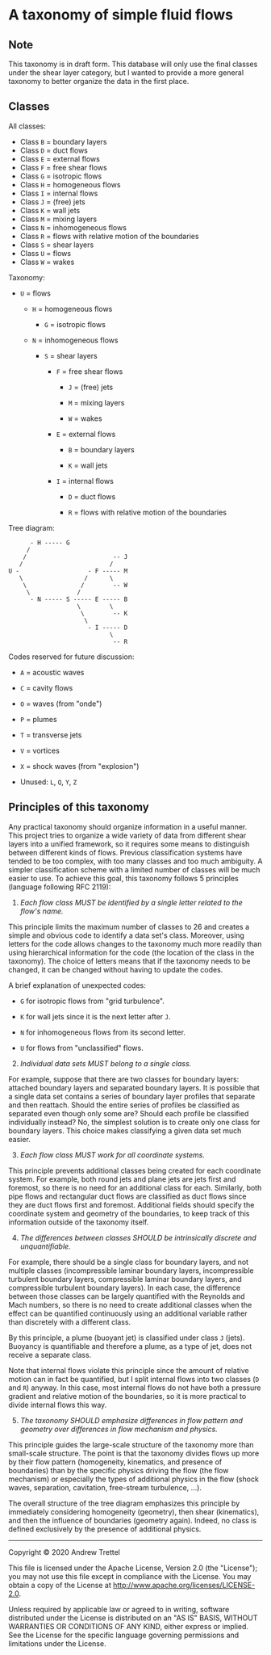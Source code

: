 A taxonomy of simple fluid flows
================================


Note
----

This taxonomy is in draft form.  This database will only use the final classes
under the shear layer category, but I wanted to provide a more general taxonomy
to better organize the data in the first place.


Classes
-------

All classes:

- Class `B` = boundary layers
- Class `D` = duct flows
- Class `E` = external flows
- Class `F` = free shear flows
- Class `G` = isotropic flows
- Class `H` = homogeneous flows
- Class `I` = internal flows
- Class `J` = (free) jets
- Class `K` = wall jets
- Class `M` = mixing layers
- Class `N` = inhomogeneous flows
- Class `R` = flows with relative motion of the boundaries
- Class `S` = shear layers
- Class `U` = flows
- Class `W` = wakes

Taxonomy:

- `U` = flows

    - `H` = homogeneous flows

        - `G` = isotropic flows

    - `N` = inhomogeneous flows

        - `S` = shear layers

            - `F` = free shear flows

                - `J` = (free) jets

                - `M` = mixing layers

                - `W` = wakes

            - `E` = external flows

                - `B` = boundary layers

                - `K` = wall jets

            - `I` = internal flows

                - `D` = duct flows

                - `R` = flows with relative motion of the boundaries

Tree diagram:

          - H ----- G
         /
        /                        -- J
       /                        /
    U -                   - F ----- M
       \                 /      \
        \               /        -- W
         \             /
          - N ----- S ----- E ----- B
                       \        \
                        \        -- K
                         \
                          - I ----- D
                                \
                                 -- R

Codes reserved for future discussion:

- `A` = acoustic waves

- `C` = cavity flows

- `O` = waves (from "onde")

- `P` = plumes

- `T` = transverse jets

- `V` = vortices

- `X` = shock waves (from "explosion")

- Unused: `L`, `Q`, `Y`, `Z`


Principles of this taxonomy
---------------------------

Any practical taxonomy should organize information in a useful manner.  This
project tries to organize a wide variety of data from different shear layers
into a unified framework, so it requires some means to distinguish between
different kinds of flows.  Previous classification systems have tended to be
too complex, with too many classes and too much ambiguity.  A simpler
classification scheme with a limited number of classes will be much easier to
use.  To achieve this goal, this taxonomy follows 5 principles (language
following RFC 2119):

1. *Each flow class MUST be identified by a single letter related to the flow's
name.*

This principle limits the maximum number of classes to 26 and creates a simple
and obvious code to identify a data set's class.  Moreover, using letters for
the code allows changes to the taxonomy much more readily than using
hierarchical information for the code (the location of the class in the
taxonomy).  The choice of letters means that if the taxonomy needs to be
changed, it can be changed without having to update the codes.

A brief explanation of unexpected codes:

- `G` for isotropic flows from "grid turbulence".

- `K` for wall jets since it is the next letter after `J`.

- `N` for inhomogeneous flows from its second letter.

- `U` for flows from "unclassified" flows.

2. *Individual data sets MUST belong to a single class.*

For example, suppose that there are two classes for boundary layers: attached
boundary layers and separated boundary layers.  It is possible that a single
data set contains a series of boundary layer profiles that separate and then
reattach.  Should the entire series of profiles be classified as separated even
though only some are?  Should each profile be classified individually instead?
No, the simplest solution is to create only one class for boundary layers.
This choice makes classifying a given data set much easier.

3. *Each flow class MUST work for all coordinate systems.*

This principle prevents additional classes being created for each coordinate
system.  For example, both round jets and plane jets are jets first and
foremost, so there is no need for an additional class for each.  Similarly,
both pipe flows and rectangular duct flows are classified as duct flows since
they are duct flows first and foremost.  Additional fields should specify the
coordinate system and geometry of the boundaries, to keep track of this
information outside of the taxonomy itself.

4. *The differences between classes SHOULD be intrinsically discrete and
unquantifiable.*

For example, there should be a single class for boundary layers, and not
multiple classes (incompressible laminar boundary layers, incompressible
turbulent boundary layers, compressible laminar boundary layers, and
compressible turbulent boundary layers).  In each case, the difference between
those classes can be largely quantified with the Reynolds and Mach numbers, so
there is no need to create additional classes when the effect can be quantified
continuously using an additional variable rather than discretely with a
different class.

By this principle, a plume (buoyant jet) is classified under class `J` (jets).
Buoyancy is quantifiable and therefore a plume, as a type of jet, does not
receive a separate class.

Note that internal flows violate this principle since the amount of relative
motion can in fact be quantified, but I split internal flows into two classes
(`D` and `R`) anyway.  In this case, most internal flows do not have both a
pressure gradient and relative motion of the boundaries, so it is more
practical to divide internal flows this way.

5. *The taxonomy SHOULD emphasize differences in flow pattern and geometry over
differences in flow mechanism and physics.*

This principle guides the large-scale structure of the taxonomy more than
small-scale structure.  The point is that the taxonomy divides flows up more by
their flow pattern (homogeneity, kinematics, and presence of boundaries) than
by the specific physics driving the flow (the flow mechanism) or especially the
types of additional physics in the flow (shock waves, separation, cavitation,
free-stream turbulence, ...).

The overall structure of the tree diagram emphasizes this principle by
immediately considering homogeneity (geometry), then shear (kinematics), and
then the influence of boundaries (geometry again).  Indeed, no class is defined
exclusively by the presence of additional physics.


-------------------------------------------------------------------------------

Copyright © 2020 Andrew Trettel

This file is licensed under the Apache License, Version 2.0 (the "License");
you may not use this file except in compliance with the License.  You may
obtain a copy of the License at <http://www.apache.org/licenses/LICENSE-2.0>.

Unless required by applicable law or agreed to in writing, software distributed
under the License is distributed on an "AS IS" BASIS, WITHOUT WARRANTIES OR
CONDITIONS OF ANY KIND, either express or implied.  See the License for the
specific language governing permissions and limitations under the License.
